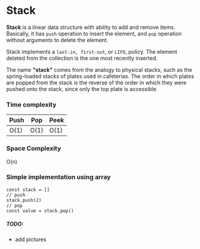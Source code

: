 # Stack

**Stack** is a linear data structure with ability to add and remove items.
Basically, it has `push` operation to insert the element, and `pop` operation
without arguments to delete the element.

Stack implements a `last-in, first-out`, or `LIFO`, policy. The element deleted
from the collection is the one most recently inserted.

The name **"stack"** comes from the analogy to physical stacks, such as the
spring-loaded stacks of plates used in cafeterias. The order in which plates are
popped from the stack is the reverse of the order in which they were pushed onto
the stack, since only the top plate is accessible.

### Time complexity

| Push | Pop  | Peek |
| ---- | ---- | ---- |
| O(1) | O(1) | O(1) |

### Space Complexity

O(n)

### Simple implementation using array

```
const stack = []
// push
stack.push(2)
// pop
const value = stack.pop()
```

##### TODO:

- add pictures

